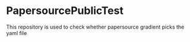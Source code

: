 # PapersourcePublicTest
This repository is used to check whether papersource gradient picks the yaml file
